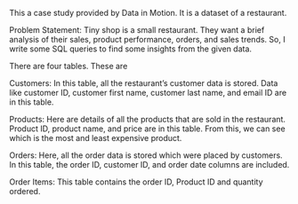 This a case study provided by Data in Motion. It is a dataset of a restaurant.

Problem Statement: Tiny shop is a small restaurant. They want a brief analysis of their sales, product performance, orders, and sales trends. So, I write some SQL queries to find some insights from the given data.

There are four tables. These are

Customers: In this table, all the restaurant’s customer data is stored. Data like customer ID, customer first name, customer last name, and email ID are in this table.

Products: Here are details of all the products that are sold in the restaurant. Product ID, product name, and price are in this table. From this, we can see which is the most and least expensive product.

Orders: Here, all the order data is stored which were placed by customers. In this table, the order ID, customer ID, and order date columns are included.

Order Items: This table contains the order ID, Product ID and quantity ordered.
